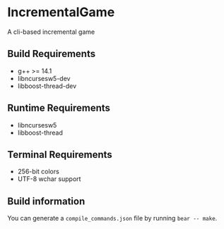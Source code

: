 # IncrementalGame
A cli-based incremental game

## Build Requirements
- g++ >= 14.1
- libncursesw5-dev
- libboost-thread-dev

## Runtime Requirements 
- libncursesw5
- libboost-thread

## Terminal Requirements
- 256-bit colors
- UTF-8 wchar support

## Build information
You can generate a `compile_commands.json` file by running `bear -- make`.

